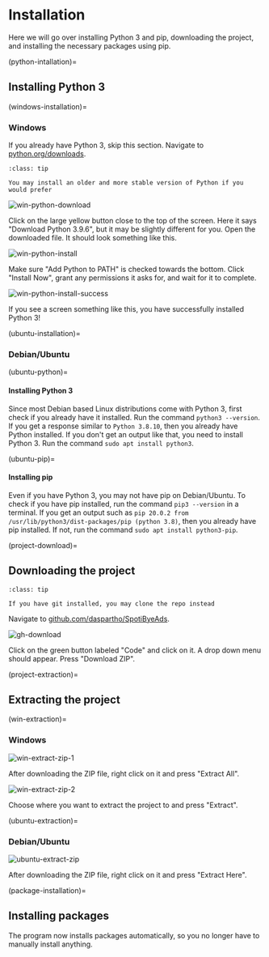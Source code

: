 # Installation

Here we will go over installing Python 3 and pip, downloading the project, and installing the necessary packages using pip.

(python-intallation)=
## Installing Python 3

(windows-installation)=
### Windows

If you already have Python 3, skip this section. Navigate to [python.org/downloads](https://www.python.org/downloads/).

```{admonition} Tip:
:class: tip

You may install an older and more stable version of Python if you would prefer
```

![win-python-download](https://cdn.discordapp.com/attachments/847957606567378984/873954698439303168/win-python-download.png)

Click on the large yellow button close to the top of the screen. Here it says "Download Python 3.9.6", but it may be slightly different for you.
Open the downloaded file. It should look something like this.


![win-python-install](https://cdn.discordapp.com/attachments/847957606567378984/873954698900697168/win-python-install.png)

Make sure "Add Python to PATH" is checked towards the bottom. Click "Install Now", grant any permissions it asks for, and wait for it to complete.

![win-python-install-success](https://cdn.discordapp.com/attachments/847957606567378984/873954699995389962/win-python-install-success.png)

If you see a screen something like this, you have successfully installed Python 3!

(ubuntu-installation)=
### Debian/Ubuntu

(ubuntu-python)=
#### Installing Python 3

Since most Debian based Linux distributions come with Python 3, first check if you already have it installed. Run the command `python3 --version`. If you get a response similar to `Python 3.8.10`, then you already have Python installed.
If you don't get an output like that, you need to install Python 3. Run the command `sudo apt install python3`.

(ubuntu-pip)=
#### Installing pip

Even if you have Python 3, you may not have pip on Debian/Ubuntu. To check if you have pip installed, run the command `pip3 --version` in a terminal. If you get an output such as `pip 20.0.2 from /usr/lib/python3/dist-packages/pip (python 3.8)`, then you already have pip installed. If not, run the command `sudo apt install python3-pip`.

(project-download)=
## Downloading the project

```{admonition} Tip:
:class: tip

If you have git installed, you may clone the repo instead
```

Navigate to [github.com/daspartho/SpotiByeAds](https://www.github.com/daspartho/SpotiByeAds).

![gh-download](https://cdn.discordapp.com/attachments/847957606567378984/873954690918912070/gh-download.png)

Click on the green button labeled "Code" and click on it. A drop down menu should appear. Press "Download ZIP".

(project-extraction)=
## Extracting the project

(win-extraction)=
### Windows
![win-extract-zip-1](https://cdn.discordapp.com/attachments/847957606567378984/873954695062896690/win-extract-zip-1.png)

After downloading the ZIP file, right click on it and press "Extract All".

![win-extract-zip-2](https://cdn.discordapp.com/attachments/847957606567378984/873954695759163402/win-extract-zip-2.png)

Choose where you want to extract the project to and press "Extract".

(ubuntu-extraction)=
### Debian/Ubuntu

![ubuntu-extract-zip](https://cdn.discordapp.com/attachments/847957606567378984/873977045053485086/ubuntu-extract-zip.png)

After downloading the ZIP file, right click on it and press "Extract Here".

(package-installation)=
## Installing packages

The program now installs packages automatically, so you no longer have to manually install anything.

